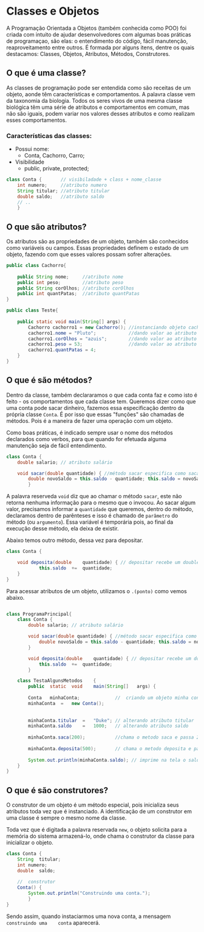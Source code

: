 # Classes e Objetos

A Programação Orientada a Objetos (também conhecida como POO) foi criada com intuito de ajudar desenvolvedores com algumas boas práticas de programaçao, são elas: o entendimento do código, fácil manutenção, reaproveitamento entre outros. É formada por alguns itens, dentre os quais destacamos: Classes, Objetos, Atributos, Métodos, Construtores.

## O que é uma classe?

As classes de programação pode ser entendida como são receitas de um objeto, aonde têm características e comportamentos.
A palavra classe vem da taxonomia da biologia. Todos os seres vivos de uma mesma classe biológica têm uma série de atributos e comportamentos em comum, mas não são iguais, podem variar nos valores desses atributos e como realizam esses comportamentos.

### Características das classes:

+ Possui nome:
    + Conta, Cachorro, Carro;
+ Visibilidade
    + public, private, protected;

```java
class Conta {       // visibiladade + class + nome_classe
    int numero;     //atributo numero
    String titular; //atributo titular
    double saldo;   //atributo saldo
    // .. 
    }
``` 

## O que são atributos?

Os atributos são as propriedades de um objeto, também são conhecidos como variáveis ou campos. Essas propriedades definem o estado de um objeto, fazendo com que esses valores possam sofrer alterações.

```java
public class Cachorro{
     
    public String nome;     //atributo nome 
    public int peso;        //atributo peso
    public String corOlhos; //atributo corOlhos
    public int quantPatas;  //atributo quantPatas
}

public class Teste{
 
    public static void main(String[] args) {
        Cachorro cachorro1 = new Cachorro(); //instanciando objeto cachorro1 do tipo Cachorro
        cachorro1.nome = "Pluto";            //dando valor ao atributo nome para cachorro1
        cachorro1.corOlhos = "azuis";        //dando valor ao atributo corolhos para cachorro1
        cachorro1.peso = 53;                 //dando valor ao atributo peso para cachorro1
        cachorro1.quantPatas = 4;
    }
}

```

## O que é são métodos?

Dentro da classe, também declararamos o que cada conta faz e como isto é feito - os comportamentos que cada classe tem.
Queremos dizer como que uma conta pode sacar dinheiro, fazemos essa especificação dentro da própria classe `Conta`. É por isso que essas "funções" são chamadas de métodos. Pois é a maneira de fazer uma operação com um objeto.

Como boas práticas, é indicado sempre usar o nome dos métodos declarados como verbos, para que quando for efetuada alguma manutenção seja de fácil entendimento.

```java
class Conta { 
    double salario; // atributo salário 

    void sacar(double quantidade) { //método sacar especifica como sacamos numa conta
        double novoSaldo = this.saldo - quantidade; this.saldo = novoSaldo; } 
        }
``` 

A palavra reserveda `void` diz que ao chamar o método `sacar`, este não retorna nenhuma informação para o mesmo que o invocou. Ao sacar algum valor, precisamos informar a `quantidade` que queremos, dentro do método, declaramos dentro de parênteses e isso é chamado de `parâmetro` do método (ou `argumento`). Essa variável é temporária pois, ao final da execução desse método, ela deixa de existir.


Abaixo temos outro método, dessa vez para depositar.

```java
class Conta	{

	void deposita(double	quantidade) { // depositar recebe um double quantidade como parâmetro
			this.saldo	+=	quantidade;
	}
}
``` 

Para acessar atributos de um objeto, utilizamos o `.(ponto)` como vemos abaixo.

```java

class ProgramaPrincipal{
    class Conta { 
        double salario; // atributo salário 

        void sacar(double quantidade) { //método sacar especifica como sacamos numa conta
            double novoSaldo = this.saldo - quantidade; this.saldo = novoSaldo; } 
        }

        void deposita(double	quantidade) { // depositar recebe um double quantidade como parâmetro
			this.saldo	+=	quantidade;
	    }

    class TestaAlgunsMetodos	{
		public	static	void	main(String[]	args) {
								
		Conta	minhaConta;             //	criando	um objeto minha conta do tipo Conta
		minhaConta	=	new	Conta();
        
    
		minhaConta.titular	=	"Duke"; // alterando atributo titular
        minhaConta.saldo	=	1000;   // alterando atributo saldo
        
        minhaConta.saca(200);           //chama o metodo saca e passa 200 como paramêtro
        
        minhaConta.deposita(500);       // chama o metodo deposita e passa 200 como paramêtro
        
		System.out.println(minhaConta.saldo); // imprime na tela o saldo
    }
}

``` 

## O que é são construtores?

O construtor de um objeto é um método especial, pois inicializa seus atributos toda vez que é instanciado.  A identificação de um construtor em uma classe é sempre o mesmo nome da classe.

Toda vez que é digitada a palavra reservada `new`, o objeto solicita para a memória do sistema armazená-lo, onde chama o construtor da classe para inicializar o objeto.

```java
class Conta	{
	String	titular;
	int	numero;
    double	saldo;
    
	//	construtor
	Conta()	{
		System.out.println("Construindo	uma	conta.");
		}
}
```

Sendo assim, quando instaciarmos uma nova conta, a mensagem	`construindo uma	conta` aparecerá.
